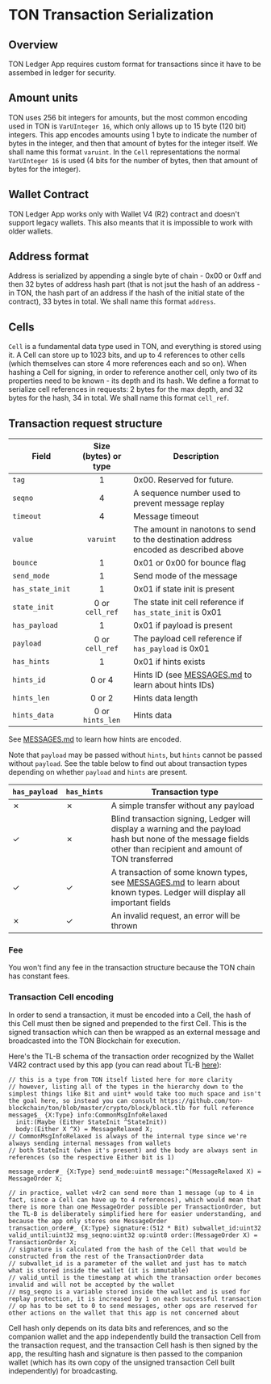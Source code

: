# TON Transaction Serialization

## Overview

TON Ledger App requires custom format for transactions since it have to be assembed in ledger for security.

## Amount units

TON uses 256 bit integers for amounts, but the most common encoding used in TON is `VarUInteger 16`, which only allows up to 15 byte (120 bit) integers. This app encodes amounts using 1 byte to indicate the number of bytes in the integer, and then that amount of bytes for the integer itself. We shall name this format `varuint`. In the `Cell` representations the normal `VarUInteger 16` is used (4 bits for the number of bytes, then that amount of bytes for the integer).

## Wallet Contract

TON Ledger App works only with Wallet V4 (R2) contract and doesn't support legacy wallets. This also meants that it is impossible to work with older wallets.

## Address format

Address is serialized by appending a single byte of chain - 0x00 or 0xff and then 32 bytes of address hash part (that is not jsut the hash of an address - in TON, the hash part of an address if the hash of the initial state of the contract), 33 bytes in total. We shall name this format `address`.

## Cells

`Cell` is a fundamental data type used in TON, and everything is stored using it. A Cell can store up to 1023 bits, and up to 4 references to other cells (which themselves can store 4 more references each and so on). When hashing a Cell for signing, in order to reference another cell, only two of its properties need to be known - its depth and its hash. We define a format to serialize cell references in requests: 2 bytes for the max depth, and 32 bytes for the hash, 34 in total. We shall name this format `cell_ref`.

## Transaction request structure

| Field | Size (bytes) or type | Description |
| --- | :---: | --- |
| `tag` | 1 | 0x00. Reserved for future. |
| `seqno` | 4 | A sequence number used to prevent message replay |
| `timeout` | 4 | Message timeout |
| `value` | `varuint` | The amount in nanotons to send to the destination address encoded as described above |
| `bounce` | 1 | 0x01 or 0x00 for bounce flag |
| `send_mode` | 1 | Send mode of the message |
| `has_state_init` | 1 | 0x01 if state init is present |
| `state_init` | 0 or `cell_ref` | The state init cell reference if `has_state_init` is 0x01 |
| `has_payload` | 1 | 0x01 if payload is present |
| `payload` | 0 or `cell_ref` | The payload cell reference if `has_payload` is 0x01 |
| `has_hints` | 1 | 0x01 if hints exists |
| `hints_id` | 0 or 4 | Hints ID (see [MESSAGES.md](./MESSAGES.md) to learn about hints IDs) |
| `hints_len` | 0 or 2 | Hints data length |
| `hints_data` | 0 or `hints_len` | Hints data |

See [MESSAGES.md](./MESSAGES.md) to learn how hints are encoded.

Note that `payload` may be passed without `hints`, but `hints` cannot be passed without `payload`. See the table below to find out about transaction types depending on whether `payload` and `hints` are present.

| `has_payload` | `has_hints` | Transaction type |
| --- | --- | --- |
| &cross; | &cross; | A simple transfer without any payload |
| &check; | &cross; | Blind transaction signing, Ledger will display a warning and the payload hash but none of the message fields other than recipient and amount of TON transferred |
| &check; | &check; | A transaction of some known types, see [MESSAGES.md](./MESSAGES.md) to learn about known types. Ledger will display all important fields |
| &cross; | &check; | An invalid request, an error will be thrown |

### Fee

You won't find any fee in the transaction structure because the TON chain has constant fees.

### Transaction Cell encoding

In order to send a transaction, it must be encoded into a Cell, the hash of this Cell must then be signed and prepended to the first Cell. This is the signed transaction which can then be wrapped as an external message and broadcasted into the TON Blockchain for execution.

Here's the TL-B schema of the transaction order recognized by the Wallet V4R2 contract used by this app (you can read about TL-B [here](https://docs.ton.org/develop/data-formats/tl-b-language)):
```
// this is a type from TON itself listed here for more clarity
// however, listing all of the types in the hierarchy down to the simplest things like Bit and uint* would take too much space and isn't the goal here, so instead you can consult https://github.com/ton-blockchain/ton/blob/master/crypto/block/block.tlb for full reference
message$_ {X:Type} info:CommonMsgInfoRelaxed
  init:(Maybe (Either StateInit ^StateInit))
  body:(Either X ^X) = MessageRelaxed X;
// CommonMsgInfoRelaxed is always of the internal type since we're always sending internal messages from wallets
// both StateInit (when it's present) and the body are always sent in references (so the respective Either bit is 1)

message_order#_ {X:Type} send_mode:uint8 message:^(MessageRelaxed X) = MessageOrder X;

// in practice, wallet v4r2 can send more than 1 message (up to 4 in fact, since a Cell can have up to 4 references), which would mean that there is more than one MessageOrder possible per TransactionOrder, but the TL-B is deliberately simplified here for easier understanding, and because the app only stores one MessageOrder
transaction_order#_ {X:Type} signature:(512 * Bit) subwallet_id:uint32 valid_until:uint32 msg_seqno:uint32 op:uint8 order:(MessageOrder X) = TransactionOrder X;
// signature is calculated from the hash of the Cell that would be constructed from the rest of the TransactionOrder data
// subwallet_id is a parameter of the wallet and just has to match what is stored inside the wallet (it is immutable)
// valid_until is the timestamp at which the transaction order becomes invalid and will not be accepted by the wallet
// msg_seqno is a variable stored inside the wallet and is used for replay protection, it is increased by 1 on each successful transaction
// op has to be set to 0 to send messages, other ops are reserved for other actions on the wallet that this app is not concerned about
```

Cell hash only depends on its data bits and references, and so the companion wallet and the app independently build the transaction Cell from the transaction request, and the transaction Cell hash is then signed by the app, the resulting hash and signature is then passed to the companion wallet (which has its own copy of the unsigned transaction Cell built independently) for broadcasting.
